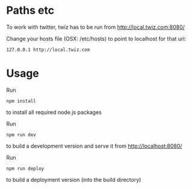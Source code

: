 
# Paths etc
To work with twitter, twiz has to be run from
http://local.twiz.com:8080/

Change your hosts file (OSX: /etc/hosts)
to point to localhost for that url:
```
127.0.0.1 http://local.twiz.com
```

# Usage
Run
```
npm install
```
to install all required node.js packages

Run
```
npm run dev
```
to build a development version and serve it from [http://localhost:8080/](http://localhost:8080/)

Run
```
npm run deploy
```
to build a deployment version (into the build directory)

